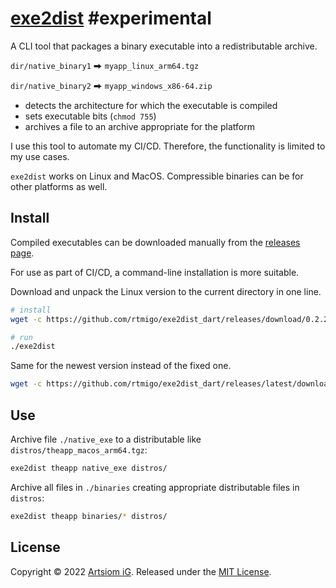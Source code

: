 # [exe2dist](https://github.com/rtmigo/exe2dist_dart) #experimental

A CLI tool that packages a binary executable into a redistributable archive. 

`dir/native_binary1` ⮕ `myapp_linux_arm64.tgz`

`dir/native_binary2` ⮕ `myapp_windows_x86-64.zip`

* detects the architecture for which the executable is compiled
* sets executable bits (`chmod 755`)
* archives a file to an archive appropriate for the platform

I use this tool to automate my CI/CD. Therefore, the functionality is limited to
my use cases.

`exe2dist` works on Linux and MacOS. Compressible binaries can be for other
platforms as well.

## Install

Compiled executables can be downloaded manually from the [releases page](https://github.com/rtmigo/exe2dist_dart/releases).

For use as part of CI/CD, a command-line installation is more suitable.

Download and unpack the Linux version to the current directory in one line.

```bash
# install
wget -c https://github.com/rtmigo/exe2dist_dart/releases/download/0.2.2/exe2dist_linux_amd64.tgz -O - | tar -xz

# run
./exe2dist
```

Same for the newest version instead of the fixed one.

```bash
wget -c https://github.com/rtmigo/exe2dist_dart/releases/latest/download/exe2dist_linux_amd64.tgz -O - | tar -xz
```

## Use

Archive file `./native_exe` to a distributable 
like `distros/theapp_macos_arm64.tgz`:

```bash
exe2dist theapp native_exe distros/
```

Archive all files in `./binaries` creating appropriate distributable files in 
`distros`:

```bash
exe2dist theapp binaries/* distros/
```

## License

Copyright © 2022 [Artsiom iG](https://github.com/rtmigo).
Released under the [MIT License](LICENSE).

